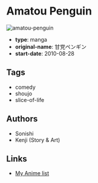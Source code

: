 # Amatou Penguin

![amatou-penguin](https://cdn.myanimelist.net/images/manga/1/155718.jpg)

-   **type**: manga
-   **original-name**: 甘党ペンギン
-   **start-date**: 2010-08-28

## Tags

-   comedy
-   shoujo
-   slice-of-life

## Authors

-   Sonishi
-   Kenji (Story & Art)

## Links

-   [My Anime list](https://myanimelist.net/manga/88269/Amatou_Penguin)
